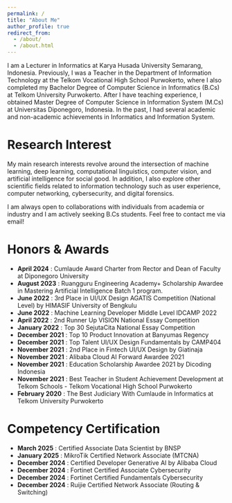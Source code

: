 ```yaml
---
permalink: /
title: "About Me"
author_profile: true
redirect_from: 
  - /about/
  - /about.html
---
```


I am a Lecturer in Informatics at Karya Husada University Semarang, Indonesia. Previously, I was a Teacher in the Department of Information Technology at the Telkom Vocational High School Purwokerto, where I also completed my Bachelor Degree of Computer Science in Informatics (B.Cs) at Telkom University Purwokerto. After I have teaching experience, I obtained Master Degree of Computer Science in Information System (M.Cs) at Universitas Diponegoro, Indonesia. In the past, I had several academic and non-academic achievements in Informatics and Information System.

Research Interest
======
My main research interests revolve around the intersection of machine learning, deep learning, computational linguistics, computer vision, and artificial intelligence for social good. In addition, I also explore other scientific fields related to information technology such as user experience, computer networking, cybersecurity, and digital forensics.

I am always open to collaborations with individuals from academia or industry and I am actively seeking B.Cs students. Feel free to contact me via email!

Honors & Awards
======
* <b>April 2024</b> : Cumlaude Award Charter from Rector and Dean of Faculty at Diponegoro University
* <b>August 2023</b> : Ruangguru Engineering Academy+ Scholarship Awardee in Mastering Artificial Intelligence Batch 1 program.
* <b>June 2022</b> : 3rd Place in UI/UX Design AGATIS Competition (National Level) by HIMASIF University of Bengkulu
* <b>June 2022</b> : Machine Learning Developer Middle Level IDCAMP 2022
* <b>April 2022</b> : 2nd Runner Up VISION National Essay Competition
* <b>January 2022</b> : Top 30 SejutaCita National Essay Competition
* <b>December 2021</b> : Top 10 Product Innovation at Banyumas Regency
* <b>December 2021</b> : Top Talent UI/UX Design Fundamentals by CAMP404
* <b>November 2021</b> : 2nd Place in Fintech UI/UX Design by Giatinaja
* <b>November 2021</b> : Alibaba Cloud AI Forward Awardee 2021
* <b>November 2021</b> : Education Scholarship Awardee 2021 by Dicoding Indonesia
* <b>November 2021</b> : Best Teacher in Student Achievement Development at Telkom Schools - Telkom Vocational High School Purwokerto
* <b>February 2020</b> : The Best Judiciary With Cumlaude in Informatics at Telkom University Purwokerto

Competency Certification
======
* <b>March 2025</b> : Certified Associate Data Scientist by BNSP
* <b>January 2025</b> : MikroTik Certified Network Associate (MTCNA)
* <b>December 2024</b> : Certified Developer Generative AI by Alibaba Cloud
* <b>December 2024</b> : Fortinet Certified Associate Cybersecurity
* <b>December 2024</b> : Fortinet Certified Fundamentals Cybersecurity
* <b>December 2024</b> : Ruijie Certified Network Associate (Routing & Switching)
